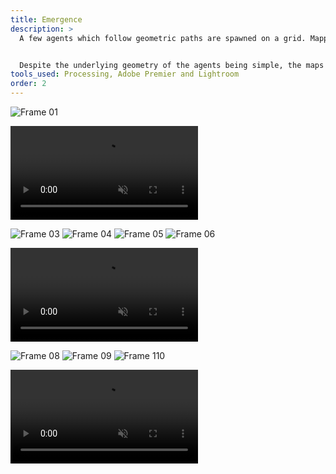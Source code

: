 ```yaml
---
title: Emergence
description: >
  A few agents which follow geometric paths are spawned on a grid. Mapping the movement of these agents over time generates these emergent patterns.


  Despite the underlying geometry of the agents being simple, the maps created show far greater complexity.
tools_used: Processing, Adobe Premier and Lightroom
order: 2
---
```


![Frame 01](/project-content/project-01-emergence/images/frame-01.jpg)

<video autoplay muted loop>
  <source src="/project-content/project-01-emergence/videos/frame-02.mp4" type="video/mp4">
</video>

![Frame 03](/project-content/project-01-emergence/images/frame-03.jpg)
![Frame 04](/project-content/project-01-emergence/images/frame-04.jpg)
![Frame 05](/project-content/project-01-emergence/images/frame-05.jpg)
![Frame 06](/project-content/project-01-emergence/images/frame-06.jpg)

<video autoplay muted loop>
  <source src="/project-content/project-01-emergence/videos/frame-07.mp4" type="video/mp4">
</video>


![Frame 08](/project-content/project-01-emergence/images/frame-08.jpg)
![Frame 09](/project-content/project-01-emergence/images/frame-09.jpg)
![Frame 110](/project-content/project-01-emergence/images/frame-10.jpg)

<video autoplay muted loop>
  <source src="/project-content/project-01-emergence/videos/frame-11.mp4" type="video/mp4">
</video>
